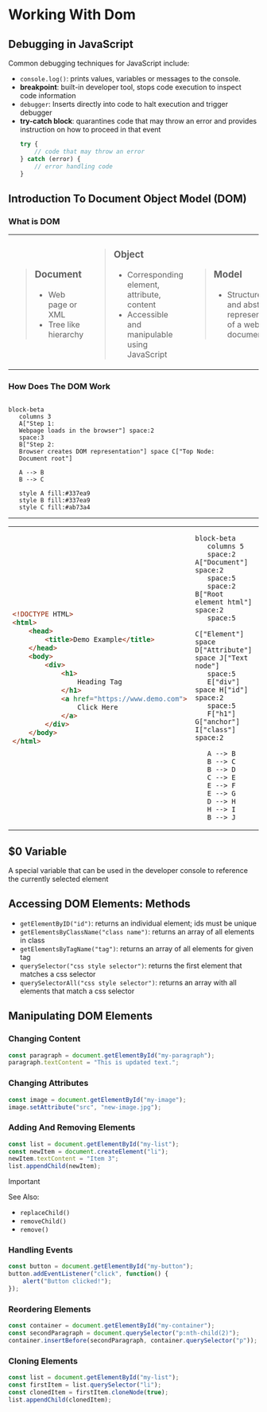 # Working With Dom

## Debugging in JavaScript

Common debugging techniques for JavaScript include:

- `console.log()`: prints values, variables or messages to the console.
- __breakpoint__: built-in developer tool, stops code execution to inspect code information
- `debugger`: Inserts directly into code to halt execution and trigger debugger
- __try-catch block__: quarantines code that may throw an error and provides instruction on how to proceed in that event
    ```javascript
    try {
        // code that may throw an error
    } catch (error) {
        // error handling code
    }
    ```
## Introduction To Document Object Model (DOM)

### What is DOM

<table>
<tr>
<td style="width:33%">

> ### Document
> - Web page or XML
> - Tree like hierarchy

</td>
<td style="width:33%">

> ### Object
> - Corresponding element, attribute, content
> - Accessible and manipulable using JavaScript

</td>
<td style="width:33%">

> ### Model
> - Structured and abstract representation of a web document

</td>
</tr>
</table>

### How Does The DOM Work

```mermaid

block-beta
   columns 3
   A["Step 1:
   Webpage loads in the browser"] space:2
   space:3
   B["Step 2:
   Browser creates DOM representation"] space C["Top Node:
   Document root"]

   A --> B
   B --> C

   style A fill:#337ea9
   style B fill:#337ea9
   style C fill:#ab73a4
```

---

<table>
<tr>
<td style="width:420px">

```html
<!DOCTYPE HTML>
<html>
    <head>
        <title>Demo Example</title>
    </head>
    <body>
        <div>
            <h1>
                Heading Tag
            </h1>
            <a href="https://www.demo.com">
                Click Here
            </a>
        </div>
    </body>
</html>
```

</td>
<td style="width:100%">

```mermaid
block-beta
   columns 5
   space:2 A["Document"] space:2
   space:5
   space:2 B["Root element html"] space:2
   space:5
   C["Element"] space D["Attribute"] space J["Text node"]
   space:5
   E["div"] space H["id"] space:2
   space:5
   F["h1"] G["anchor"] I["class"] space:2

   A --> B
   B --> C
   B --> D
   C --> E
   E --> F
   E --> G
   D --> H
   H --> I
   B --> J
```

</td>
</tr>
</table>

## $0 Variable

A special variable that can be used in the developer console to reference the currently selected element

## Accessing DOM Elements: Methods

- `getElementByID("id")`: returns an individual element; ids must be unique
- `getElementsByClassName("class name")`: returns an array of all elements in class
- `getElementsByTagName("tag")`: returns an array of all elements for given tag
- `querySelector("css style selector")`: returns the first element that matches a css selector
- `querySelectorAll("css style selector")`: returns an array with all elements that match a css selector

## Manipulating DOM Elements

### Changing Content

```javascript
const paragraph = document.getElementById("my-paragraph");
paragraph.textContent = "This is updated text.";
```

### Changing Attributes

```javascript
const image = document.getElementById("my-image");
image.setAttribute("src", "new-image.jpg");
```

### Adding And Removing Elements

```javascript
const list = document.getElementById("my-list");
const newItem = document.createElement("li");
newItem.textContent = "Item 3";
list.appendChild(newItem);
```

> [!IMPORTANT]
> See Also:
> - `replaceChild()`
> - `removeChild()`
> - `remove()`

### Handling Events

```javascript
const button = document.getElementById("my-button");
button.addEventListener("click", function() {
    alert("Button clicked!");
});
```

### Reordering Elements

```javascript
const container = document.getElementById("my-container");
const secondParagraph = document.querySelector("p:nth-child(2)");
container.insertBefore(secondParagraph, container.querySelector("p"));
```

### Cloning Elements

```javascript
const list = document.getElementById("my-list");
const firstItem = list.querySelector("li");
const clonedItem = firstItem.cloneNode(true);
list.appendChild(clonedItem);
```
